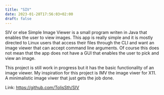 ```yaml
---
title: "SIV"
date: 2023-01-28T17:56:03+02:00
draft: false 
---
```

SIV or else Simple Image Viewer is a small program writen in Java that enables the user to view images. This app is really simple and it is mostly directed to Linux users that access their files through the CLI and want an image viewer that can accept command line arguments. Of course this does not mean that the app does not have a GUI that enables the user to pick and view an image. 
 
This project is still work in progress but it has the basic functionality of an image viewer. My inspiration for this project is IMV the image viwer for X11. A minimalistic image viwer that just gets the job done.

Link: https://github.com/TolisSth/SIV
